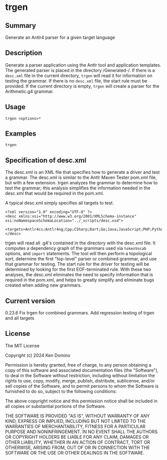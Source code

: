 # trgen

## Summary

Generate an Antlr4 parser for a given target language

## Description

Generate a parser application using the Antlr tool and application templates.
The generated parser is placed in the directory <current-directory>/Generated-<target>/.
If there is a `desc.xml` file in the current directory, `trgen` will read
it for information on testing the grammar. If there is no `desc.xml` file,
the start rule must be provided. If the current directory is empty, `trgen` will
create a parser for the Arithmetic.g4 grammar.

## Usage

    trgen <options>* 

## Examples

    trgen

## Specification of desc.xml

The desc.xml is an XML file that specifies how to generate a driver and test
a grammar. The desc.xml is similar to the Antlr Maven Tester pom.xml file,
but with a few extension. trgen analyzes the grammar to determine how to test
the grammar; this analysis simplifies the information needed in the desc.xml
that would be required in the pom.xml.

A typical desc.xml simply specifies all targets to test.

```
<?xml version="1.0" encoding="UTF-8" ?>
<desc xmlns:xsi="http://www.w3.org/2001/XMLSchema-instance" xsi:noNamespaceSchemaLocation="../_scripts/desc.xsd">
   <targets>Antlr4cs;Antlr4ng;Cpp;CSharp;Dart;Go;Java;JavaScript;PHP;Python3;TypeScript</targets>
</desc>
```
trgen will read all .g4's contained in the directory with the desc.xml file.
It computes a dependency graph of the grammars used via `tokenVocab` options,
and `import` statements. The tool will then perform a topological sort, determine
the first "top-level" parser or combined grammar, and use that grammar for testing.
The start rule for the driver for testing will be determined by looking for the
first EOF-terminated rule. With these two analyses, the desc.xml eliminates the
need to specify information that is required in the pom.xml, and helps to greatly
simplify and eliminate bugs created when adding new grammars.


## Current version

0.23.6 Fix trgen for combined grammars. Add regression testing of trgen and all targets

## License

The MIT License

Copyright (c) 2024 Ken Domino

Permission is hereby granted, free of charge, 
to any person obtaining a copy of this software and 
associated documentation files (the "Software"), to 
deal in the Software without restriction, including 
without limitation the rights to use, copy, modify, 
merge, publish, distribute, sublicense, and/or sell 
copies of the Software, and to permit persons to whom 
the Software is furnished to do so, 
subject to the following conditions:

The above copyright notice and this permission notice 
shall be included in all copies or substantial portions of the Software.

THE SOFTWARE IS PROVIDED "AS IS", WITHOUT WARRANTY OF ANY KIND, 
EXPRESS OR IMPLIED, INCLUDING BUT NOT LIMITED TO THE WARRANTIES 
OF MERCHANTABILITY, FITNESS FOR A PARTICULAR PURPOSE AND NONINFRINGEMENT. 
IN NO EVENT SHALL THE AUTHORS OR COPYRIGHT HOLDERS BE LIABLE FOR 
ANY CLAIM, DAMAGES OR OTHER LIABILITY, WHETHER IN AN ACTION OF CONTRACT, 
TORT OR OTHERWISE, ARISING FROM, OUT OF OR IN CONNECTION WITH THE 
SOFTWARE OR THE USE OR OTHER DEALINGS IN THE SOFTWARE.
